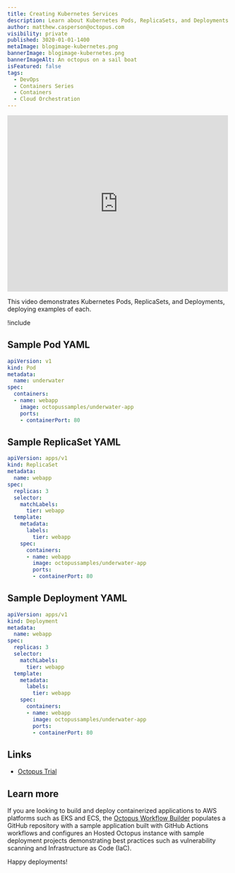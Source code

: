 ```yaml
---
title: Creating Kubernetes Services
description: Learn about Kubernetes Pods, ReplicaSets, and Deployments
author: matthew.casperson@octopus.com
visibility: private
published: 3020-01-01-1400
metaImage: blogimage-kubernetes.png
bannerImage: blogimage-kubernetes.png
bannerImageAlt: An octopus on a sail boat
isFeatured: false
tags: 
  - DevOps
  - Containers Series
  - Containers
  - Cloud Orchestration
---
```


<iframe src="https://fast.wistia.net/embed/iframe/90jqp8rihi?videoFoam=true" title="Section 4 Video" allow="autoplay; fullscreen" allowtransparency="true" frameborder="0" scrolling="no" class="wistia_embed" name="wistia_embed" msallowfullscreen width="500px" height="400px"></iframe>

This video demonstrates Kubernetes Pods, ReplicaSets, and Deployments, deploying examples of each.

!include <k8s-training-toc>

## Sample Pod YAML

```yaml
apiVersion: v1
kind: Pod
metadata:
  name: underwater
spec:
  containers:
  - name: webapp
    image: octopussamples/underwater-app
    ports:
    - containerPort: 80
```

## Sample ReplicaSet YAML

```yaml
apiVersion: apps/v1
kind: ReplicaSet
metadata:
  name: webapp
spec:
  replicas: 3
  selector:
    matchLabels:
      tier: webapp
  template:
    metadata:
      labels:
        tier: webapp
    spec:
      containers:
      - name: webapp
        image: octopussamples/underwater-app
        ports:
        - containerPort: 80
```

## Sample Deployment YAML

```yaml
apiVersion: apps/v1
kind: Deployment
metadata:
  name: webapp
spec:
  replicas: 3
  selector:
    matchLabels:
      tier: webapp
  template:
    metadata:
      labels:
        tier: webapp
    spec:
      containers:
      - name: webapp
        image: octopussamples/underwater-app
        ports:
        - containerPort: 80
```

## Links

* [Octopus Trial](https://octopus.com/start)

## Learn more

If you are looking to build and deploy containerized applications to AWS platforms such as EKS and ECS, the [Octopus Workflow Builder](https://octopusworkflowbuilder.octopus.com/#/) populates a GitHub repository with a sample application built with GitHub Actions workflows and configures an Hosted Octopus instance with sample deployment projects demonstrating best practices such as vulnerability scanning and Infrastructure as Code (IaC). 

Happy deployments! 